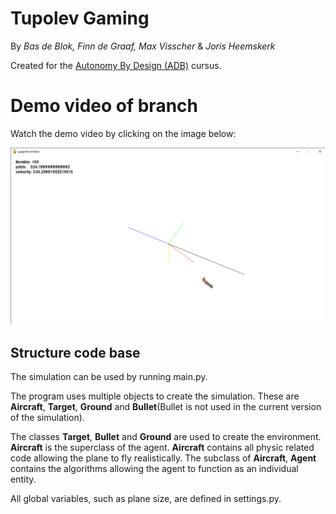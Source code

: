 # Tupolev Gaming
By *Bas de Blok, Finn de Graaf, Max Visscher* & *Joris Heemskerk*

Created for the [Autonomy By Design (ADB)](https://canvas.hu.nl/courses/39869/pages/kennisroute-ai) cursus.

 <!-- <img src="assets/dogfight.png" alt="[Retro image of dogfight" width="400" height="400"> -->
 
 # Demo video of branch

Watch the demo video by clicking on the image below:

 [![demo video](assets/dogfight_demo_screenshot.png)](https://www.youtube.com/watch_popup?v=ac95xo9TWpM)

## Structure code base

The simulation can be used by running main.py. 

The program uses multiple objects to create the simulation. These are **Aircraft**, **Target**, **Ground** and **Bullet**(Bullet is not used in the current version of the simulation).

The classes **Target**, **Bullet** and **Ground** are used to create the environment. **Aircraft** is the superclass of the agent. **Aircraft** contains all physic related code allowing the plane to fly realistically. The subclass of **Aircraft**, **Agent** contains the algorithms allowing the agent to function as an individual entity. 

All global variables, such as plane size, are defined in settings.py. 

